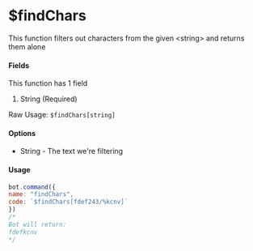 # $findChars

This function filters out characters from the given \<string> and returns them alone

#### Fields

This function has 1 field

1. String (Required)

Raw Usage: `$findChars[string]`

#### Options

* String - The text we're filtering

#### Usage

```javascript
bot.command({
name: "findChars",
code: `$findChars[fdef243/%kcnv]`
})
/*
Bot will return:
fdefkcnv
*/
```
